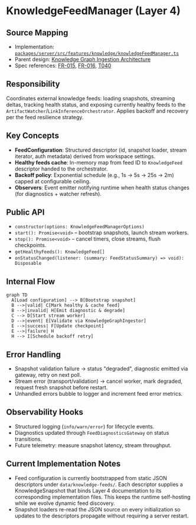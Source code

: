 # KnowledgeFeedManager (Layer 4)

## Source Mapping
- Implementation: [`packages/server/src/features/knowledge/knowledgeFeedManager.ts`](../../../packages/server/src/features/knowledge/knowledgeFeedManager.ts)
- Parent design: [Knowledge Graph Ingestion Architecture](../knowledge-graph-ingestion.mdmd.md)
- Spec references: [FR-015](../../../specs/001-link-aware-diagnostics/spec.md#functional-requirements), [FR-016](../../../specs/001-link-aware-diagnostics/spec.md#functional-requirements), [T040](../../../specs/001-link-aware-diagnostics/tasks.md)

## Responsibility
Coordinates external knowledge feeds: loading snapshots, streaming deltas, tracking health status, and exposing currently healthy feeds to the `ArtifactWatcher`/`LinkInferenceOrchestrator`. Applies backoff and recovery per the feed resilience strategy.

## Key Concepts
- **FeedConfiguration**: Structured descriptor (id, snapshot loader, stream iterator, auth metadata) derived from workspace settings.
- **Healthy feeds cache**: In-memory map from feed ID to `KnowledgeFeed` descriptor handed to the orchestrator.
- **Backoff policy**: Exponential schedule (e.g., 1s → 5s → 25s → 2m) capped at configurable ceiling.
- **Observers**: Event emitter notifying runtime when health status changes (for diagnostics + watcher refresh).

## Public API
- `constructor(options: KnowledgeFeedManagerOptions)`
- `start(): Promise<void>` – bootstrap snapshots, launch stream workers.
- `stop(): Promise<void>` – cancel timers, close streams, flush checkpoints.
- `getHealthyFeeds(): KnowledgeFeed[]`
- `onStatusChanged(listener: (summary: FeedStatusSummary) => void): Disposable`

## Internal Flow
```mermaid
graph TD
  A[Load configuration] --> B[Bootstrap snapshot]
  B -->|valid| C[Mark healthy & cache feed]
  B -->|invalid| H[Emit diagnostic & degrade]
  C --> D[Start stream worker]
  D -->|event| E[Validate via KnowledgeGraphIngestor]
  E -->|success| F[Update checkpoint]
  E -->|failure| H
  H --> I[Schedule backoff retry]
```

## Error Handling
- Snapshot validation failure → status "degraded", diagnostic emitted via gateway, retry on next poll.
- Stream error (transport/validation) → cancel worker, mark degraded, request fresh snapshot before restart.
- Unhandled errors bubble to logger and increment feed error metrics.

## Observability Hooks
- Structured logging (`info/warn/error`) for lifecycle events.
- Diagnostics updated through `FeedDiagnosticsGateway` on status transitions.
- Future telemetry: measure snapshot latency, stream throughput.

## Current Implementation Notes
- Feed configuration is currently bootstrapped from static JSON descriptors under `data/knowledge-feeds/`. Each descriptor supplies a KnowledgeSnapshot that binds Layer 4 documentation to its corresponding implementation files. This keeps the runtime self-hosting while we evolve dynamic feed discovery.
- Snapshot loaders re-read the JSON source on every initialization so updates to the descriptors propagate without requiring a server restart.
